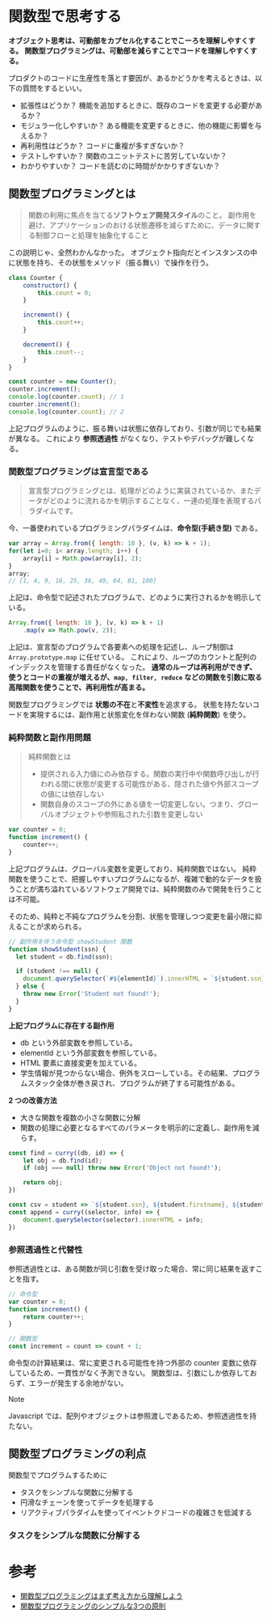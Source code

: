 # 関数型で思考する

**オブジェクト思考は、可動部をカプセル化することでこーろを理解しやすくする。**
**関数型プログラミングは、可動部を減らすことでコードを理解しやすくする。**

プロダクトのコードに生産性を落とす要因が、あるかどうかを考えるときは、以下の質問をするといい。

- 拡張性はどうか？
    機能を追加するときに、既存のコードを変更する必要があるか？
- モジュラー化しやすいか？
    ある機能を変更するときに、他の機能に影響を与えるか？
- 再利用性はどうか？
    コードに重複が多すぎないか？
- テストしやすいか？
    関数のユニットテストに苦労していないか？
- わかりやすいか？
    コードを読むのに時間がかかりすぎないか？

## 関数型プログラミングとは

> 関数の利用に焦点を当てる**ソフトウェア開発スタイル**のこと。
> 副作用を避け、アプリケーションのおける状態遷移を減らすために、データに関する制御フローと処理を抽象化すること

この説明じゃ、全然わかんなかった。
オブジェクト指向だとインスタンスの中に状態を持ち、その状態をメソッド（振る舞い）で操作を行う。

```javascript
class Counter {
    constructor() {
        this.count = 0;
    }

    increment() {
        this.count++;
    }

    decrement() {
        this.count--;
    }
}

const counter = new Counter();
counter.increment();
console.log(counter.count); // 1
counter.increment();
console.log(counter.count); // 2
```

上記プログラムのように、振る舞いは状態に依存しており、引数が同じでも結果が異なる。
これにより **参照透過性** がなくなり、テストやデバッグが難しくなる。

### 関数型プログラミングは宣言型である

> 宣言型プログラミングとは、処理がどのように実装されているか、またデータがどのように流れるかを明示することなく、一連の処理を表現するパラダイムです。

今、一番使われているプログラミングパラダイムは、**命令型(手続き型)** である。

```javascript
var array = Array.from({ length: 10 }, (v, k) => k + 1);
for(let i=0; i< array.length; i++) {
    array[i] = Math.pow(array[i], 2);
}
array;
// [1, 4, 9, 16, 25, 36, 49, 64, 81, 100]

```

上記は、命令型で記述されたプログラムで、どのように実行されるかを明示している。

```javascript
Array.from({ length: 10 }, (v, k) => k + 1)
    .map(v => Math.pow(v, 2));
```

上記は、宣言型のプログラムで各要素への処理を記述し、ループ制御は `Array.prototype.map` に任せている。
これにより、ループのカウントと配列のインデックスを管理する責任がなくなった。
**通常のループは再利用ができず、使うとコードの重複が増えるが、`map, filter, reduce` などの関数を引数に取る高階関数を使うことで、再利用性が高まる。**

関数型プログラミングでは **状態の不在**と**不変性**を追求する。
状態を持たないコードを実現するには、副作用と状態変化を伴わない関数 (**純粋関数**) を使う。

### 純粋関数と副作用問題

> 純粋関数とは
> - 提供される入力値にのみ依存する。関数の実行中や関数呼び出しが行われる間に状態が変更する可能性がある、隠された値や外部スコープの値には依存しない
> - 関数自身のスコープの外にある値を一切変更しない。つまり、グローバルオブジェクトや参照私された引数を変更しない

```javascript
var counter = 0;
function increment() {
    counter++;
}
```

上記プログラムは、グローバル変数を変更しており、純粋関数ではない。
純粋関数を使うことで、把握しやすいプログラムになるが、複雑で動的なデータを扱うことが満ち溢れているソフトウェア開発では、純粋関数のみで開発を行うことは不可能。

そのため、純粋と不純なプログラムを分割、状態を管理しつつ変更を最小限に抑えることが求められる。

```javascript
// 副作用を伴う命令型 showStudent 関数
function showStudent(ssn) {
  let student = db.find(ssn);

  if (student !== null) {
    document.querySelector(`#${elementId}`).innerHTML = `${student.ssn}, ${student.firstname}, ${student.lastname}`;
  } else {
    throw new Error('Student not found!');
  }
}
```

**上記プログラムに存在する副作用**
- db という外部変数を参照している。
- elementId という外部変数を参照している。
- HTML 要素に直接変更を加えている。
- 学生情報が見つからない場合、例外をスローしている。その結果、プログラムスタック全体が巻き戻され、プログラムが終了する可能性がある。

**2 つの改善方法**
- 大きな関数を複数の小さな関数に分解
- 関数の処理に必要となるすべてのパラメータを明示的に定義し、副作用を減らす。


```javascript
const find = curry((db, id) => {
    let obj = db.find(id);
    if (obj === null) throw new Error('Object not found!');

    return obj;
})

const csv = student => `${student.ssn}, ${student.firstname}, ${student.lastname}`;
const append = curry((selector, info) => {
    document.querySelector(selector).innerHTML = info;
})
```

### 参照透過性と代替性

参照透過性とは、ある関数が同じ引数を受け取った場合、常に同じ結果を返すことを指す。

```javascript
// 命令型
var counter = 0;
function increment() {
    return counter++;
}

// 関数型
const increment = count => count + 1;
```

命令型の計算結果は、常に変更される可能性を持つ外部の counter 変数に依存しているため、一貫性がなく予測できない。
関数型は、引数にしか依存しておらず、エラーが発生する余地がない。

> [!NOTE]
> Javascript では、配列やオブジェクトは参照渡しであるため、参照透過性を持たない。

## 関数型プログラミングの利点

関数型でプログラムするために
- タスクをシンプルな関数に分解する
- 円滑なチェーンを使ってデータを処理する
- リアクティブパラダイムを使ってイベントクドコードの複雑さを低減する

### タスクをシンプルな関数に分解する


# 参考

- [関数型プログラミングはまず考え方から理解しよう](https://qiita.com/stkdev/items/5c021d4e5d54d56b927c)
- [関数型プログラミングのシンプルな3つの原則](https://zenn.dev/michiharu/articles/6f50e80d0eb818)

